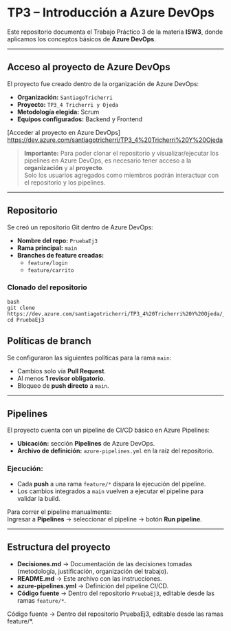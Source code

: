 # TP3 – Introducción a Azure DevOps

Este repositorio documenta el Trabajo Práctico 3 de la materia **ISW3**, donde aplicamos los conceptos básicos de **Azure DevOps**.

---

## Acceso al proyecto de Azure DevOps
El proyecto fue creado dentro de la organización de Azure DevOps:

- **Organización:** `SantiagoTricherri`
- **Proyecto:** `TP3_4 Tricherri y Ojeda`  
- **Metodología elegida:** Scrum  
- **Equipos configurados:** Backend y Frontend  

[Acceder al proyecto en Azure DevOps] https://dev.azure.com/santiagotricherri/TP3_4%20Tricherri%20Y%20Ojeda

> **Importante:** Para poder clonar el repositorio y visualizar/ejecutar los pipelines en Azure DevOps, es necesario tener acceso a la **organización** y al **proyecto**.  
> Solo los usuarios agregados como miembros podrán interactuar con el repositorio y los pipelines.

---

## Repositorio
Se creó un repositorio Git dentro de Azure DevOps:

- **Nombre del repo:** `PruebaEj3`
- **Rama principal:** `main`
- **Branches de feature creadas:**
  - `feature/login`
  - `feature/carrito`

### Clonado del repositorio
 ```
bash
git clone https://dev.azure.com/santiagotricherri/TP3_4%20Tricherri%20Y%20Ojeda/_git/PruebaEj3
cd PruebaEj3

```

## Políticas de branch

Se configuraron las siguientes políticas para la rama `main`:

- Cambios solo vía **Pull Request**.  
- Al menos **1 revisor obligatorio**.  
- Bloqueo de **push directo** a `main`.  

---

## Pipelines

El proyecto cuenta con un pipeline de CI/CD básico en Azure Pipelines:

- **Ubicación:** sección **Pipelines** de Azure DevOps.  
- **Archivo de definición:** `azure-pipelines.yml` en la raíz del repositorio.  

### Ejecución:
- Cada **push** a una rama `feature/*` dispara la ejecución del pipeline.  
- Los cambios integrados a `main` vuelven a ejecutar el pipeline para validar la build.  

Para correr el pipeline manualmente:  
Ingresar a **Pipelines** → seleccionar el pipeline → botón **Run pipeline**.  

---

## Estructura del proyecto

- **Decisiones.md** → Documentación de las decisiones tomadas (metodología, justificación, organización del trabajo).  
- **README.md** → Este archivo con las instrucciones.  
- **azure-pipelines.yml** → Definición del pipeline CI/CD.  
- **Código fuente** → Dentro del repositorio `PruebaEj3`, editable desde las ramas `feature/*`.  


Código fuente → Dentro del repositorio PruebaEj3, editable desde las ramas feature/*.
